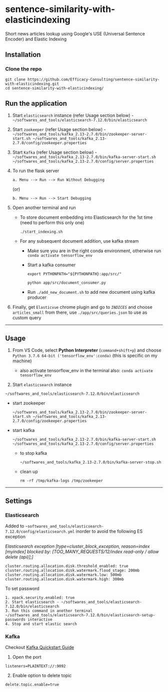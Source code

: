 # sentence-similarity-with-elasticindexing
Short news articles lookup using Google's USE (Universal Sentence Encoder) and Elastic Indexing

## Installation

### Clone the repo
```
git clone https://github.com/Efficacy-Consulting/sentence-similarity-with-elasticindexing.git
cd sentence-similarity-with-elasticindexing/
```

## Run the application
1. Start `elasticsearch` instance (refer Usage section below) - `~/softwares_and_tools/elasticsearch-7.12.0/bin/elasticsearch`
2. Start `zookeeper` (refer Usage section below) - `~/softwares_and_tools/kafka_2.13-2.7.0/bin/zookeeper-server-start.sh ~/softwares_and_tools/kafka_2.13-2.7.0/config/zookeeper.properties`
3. Start `Kafka` (refer Usage section below) - `~/softwares_and_tools/kafka_2.13-2.7.0/bin/kafka-server-start.sh ~/softwares_and_tools/kafka_2.13-2.7.0/config/server.properties`
4. To run the flask server

    `a. Menu --> Run --> Run Without Debugging`

    (or)

    `b. Menu --> Run --> Start Debugging`

5. Open another terminal and run

    * To store document embedding into Elasticsearch for the 1st time (need to perform this only one)

      `./start_indexing.sh`

    * For any subsequent document addition, use kafka stream

      * Make sure you are in the right conda environment, otherwise run `conda activate tensorflow_env`

      * Start a kafka consumer
      
        `export PYTHONPATH="${PYTHONPATH}:app/src/"`

        `python app/src/document_consumer.py`

      * Run `./add_new_document.sh` to add new document using kafka producer

6. Finally, get `Elasticvue` chrome plugin and go to _`INDICES`_ and choose `articles_small` from there, use `./app/src/queries.json` to use as custom query

<hr>

## Usage
1. From VS Code, select **Python Interpreter** (`command+shift+p`) and choose `Python 3.7.6 64-bit ('tensorflow_env':conda)` (this is specific on my machine)

    - also activate tensorflow_env in the terminal also: `conda activate tensorflow_env`

2. Start `elasticsearch` instance
```
~/softwares_and_tools/elasticsearch-7.12.0/bin/elasticsearch
```

  - start zookeeper
    ```
    ~/softwares_and_tools/kafka_2.13-2.7.0/bin/zookeeper-server-start.sh ~/softwares_and_tools/kafka_2.13-2.7.0/config/zookeeper.properties
    ```

  - start kafka
    ```
    ~/softwares_and_tools/kafka_2.13-2.7.0/bin/kafka-server-start.sh ~/softwares_and_tools/kafka_2.13-2.7.0/config/server.properties
    ```
      - to stop kafka
        ```
        ~/softwares_and_tools/kafka_2.13-2.7.0/bin/kafka-server-stop.sh
        ```
      - clean up
        ```
        rm -rf /tmp/kafka-logs /tmp/zookeeper
        ```

<hr>

## Settings
### Elasticsearch
Added to `~softwares_and_tools/elasticsearch-7.12.0/config/elasticsearch.yml` inorder to avoid the following ES exception

_Elasticsearch exception [type=cluster_block_exception, reason=index [myindex] blocked by: [TOO_MANY_REQUESTS/12/index read-only / allow delete (api)];]_
```
cluster.routing.allocation.disk.threshold_enabled: true 
cluster.routing.allocation.disk.watermark.flood_stage: 200mb
cluster.routing.allocation.disk.watermark.low: 500mb 
cluster.routing.allocation.disk.watermark.high: 300mb
```

To set password
```
1. xpack.security.enabled: true
2. Start elasticsearch - ~/softwares_and_tools/elasticsearch-7.12.0/bin/elasticsearch
3. Run this command in another terminal ~/softwares_and_tools/elasticsearch-7.12.0/bin/elasticsearch-setup-passwords interactive
4. Stop and start elastic search
```

### Kafka
Checkout [Kafka Quickstart Guide](https://kafka.apache.org/quickstart)
1. Open the port
```
listeners=PLAINTEXT://:9092
```

2. Enable option to delete topic
```
delete.topic.enable=true
```